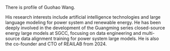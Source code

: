 There is profile of Guohao Wang. 

His research interests include artificial intelligence technologies and large language modeling for power system and renewable energy. He has been deeply involved in the development of the Guangming series closed-source energy large models at SGCC, focusing on data engineering and multi-source data alignment training for power system large models. He is also the co-founder and CTO of REAILAB from 2024.
